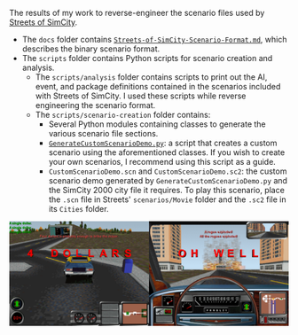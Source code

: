 The results of my work to reverse-engineer the scenario files used by [Streets of SimCity](https://en.wikipedia.org/wiki/Streets_of_SimCity).

* The `docs` folder contains [`Streets-of-SimCity-Scenario-Format.md`](docs/Streets-of-SimCity-Scenario-Format.md), which describes the binary scenario format.
* The `scripts` folder contains Python scripts for scenario creation and analysis.
  * The `scripts/analysis` folder contains scripts to print out the AI, event, and package definitions contained in the scenarios included with Streets of SimCity. I used these scripts while reverse engineering the scenario format.
  * The `scripts/scenario-creation` folder contains:
    * Several Python modules containing classes to generate the various scenario file sections.
    * [`GenerateCustomScenarioDemo.py`](scripts/scenario-creation/GenerateCustomScenarioDemo.py): a script that creates a custom scenario using the aforementioned classes. If you wish to create your own scenarios, I recommend using this script as a guide.
    * `CustomScenarioDemo.scn` and `CustomScenarioDemo.sc2`: the custom scenario demo generated by `GenerateCustomScenarioDemo.py` and the SimCity 2000 city file it requires. To play this scenario, place the `.scn` file in Streets' `scenarios/Movie` folder and the `.sc2` file in its `Cities` folder.

![Screenshots from the custom scenario demo](custom-scenario-demo-screenshots.png "Screenshots from the custom scenario demo")